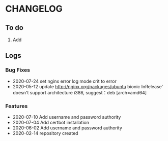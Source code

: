 # CHANGELOG

## To do

1. Add

## Logs

### Bug Fixes

* 2020-07-24  set nginx error log mode crit to error
* 2020-05-12  update http://nginx.org/packages/ubuntu bionic InRelease' doesn't support  architecture i386, suggest：deb [arch=amd64] 

### Features

* 2020-07-10  Add username and password authority
* 2020-07-04  Add certbot installation
* 2020-06-02  Add username and password authority
* 2020-02-14  repository created
